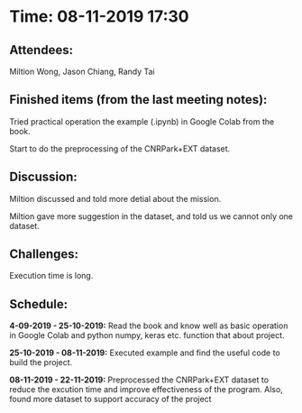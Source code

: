 <h1>Time: 08-11-2019 17:30</h1>
<h2>Attendees:</h2>
<p>Miltion Wong, Jason Chiang, Randy Tai</p>

<h2>Finished items (from the last meeting notes):</h2>
<p>Tried practical operation the example (.ipynb) in Google Colab from the book.</p>
<p>Start to do the preprocessing of the CNRPark+EXT dataset.</p>

<h2>Discussion:</h2>
<p>Miltion discussed and told more detial about the mission.</p>
<p>Miltion gave more suggestion in the dataset, and told us we cannot only one dataset.</p>

<h2>Challenges:</h2>
<p>Execution time is long.</p>
<p></p>

<h2>Schedule:</h2>
<p><strong>4-09-2019 - 25-10-2019:</strong> Read the book and know well as basic operation in Google Colab and python numpy, keras etc. function that about project.</p>
<p><strong>25-10-2019 - 08-11-2019:</strong> Executed example and find the useful code to build the project.</p>
<p><strong>08-11-2019 - 22-11-2019:</strong> Preprocessed the CNRPark+EXT dataset to reduce the excution time and improve effectiveness of the program. Also, found more dataset to support accuracy of the project</p>
